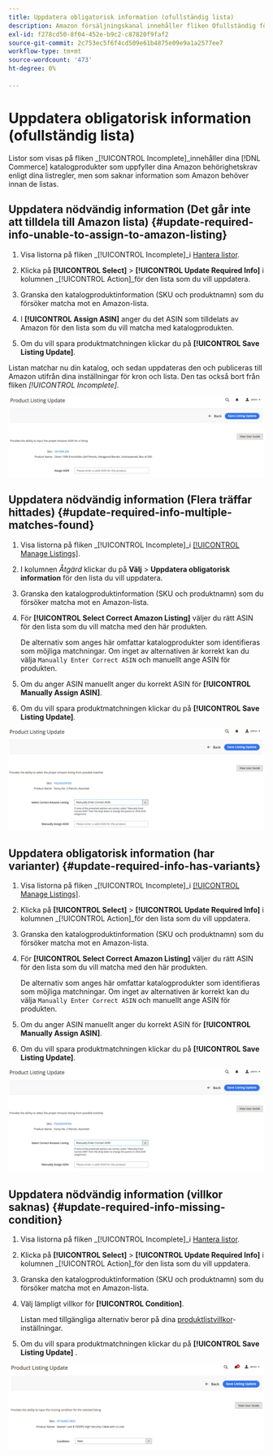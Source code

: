```yaml
---
title: Uppdatera obligatorisk information (ofullständig lista)
description: Amazon försäljningskanal innehåller fliken Ofullständig för att övervaka Commerce Catalog-produkter som saknar information som krävs av Amazon.
exl-id: f278cd50-8f04-452e-b9c2-c87820f9faf2
source-git-commit: 2c753ec5f6f4cd509e61b4875e09e9a1a2577ee7
workflow-type: tm+mt
source-wordcount: '473'
ht-degree: 0%

---
```


# Uppdatera obligatorisk information (ofullständig lista)

Listor som visas på fliken _[!UICONTROL Incomplete]_innehåller dina [!DNL Commerce] katalogprodukter som uppfyller dina Amazon behörighetskrav enligt dina listregler, men som saknar information som Amazon behöver innan de listas.

## Uppdatera nödvändig information (Det går inte att tilldela till Amazon lista) {#update-required-info-unable-to-assign-to-amazon-listing}

1. Visa listorna på fliken _[!UICONTROL Incomplete]_i [Hantera listor](./managing-product-listings.md).

1. Klicka på **[!UICONTROL Select]** > **[!UICONTROL Update Required Info]** i kolumnen _[!UICONTROL Action]_för den lista som du vill uppdatera.

1. Granska den katalogproduktinformation (SKU och produktnamn) som du försöker matcha mot en Amazon-lista.

1. I **[!UICONTROL Assign ASIN]** anger du det ASIN som tilldelats av Amazon för den lista som du vill matcha med katalogprodukten.

1. Om du vill spara produktmatchningen klickar du på **[!UICONTROL Save Listing Update]**.

Listan matchar nu din katalog, och sedan uppdateras den och publiceras till Amazon utifrån dina inställningar för kron och lista. Den tas också bort från fliken _[!UICONTROL Incomplete]_.

![Tilldela ASIN manuellt utan matchning](assets/amazon-listing-update-assign-asin.png)

## Uppdatera nödvändig information (Flera träffar hittades) {#update-required-info-multiple-matches-found}

1. Visa listorna på fliken _[!UICONTROL Incomplete]_i [[!UICONTROL Manage Listings]](./managing-product-listings.md).

1. I kolumnen _Åtgärd_ klickar du på **Välj** > **Uppdatera obligatorisk information** för den lista du vill uppdatera.

1. Granska den katalogproduktinformation (SKU och produktnamn) som du försöker matcha mot en Amazon-lista.

1. För **[!UICONTROL Select Correct Amazon Listing]** väljer du rätt ASIN för den lista som du vill matcha med den här produkten.

   De alternativ som anges här omfattar katalogprodukter som identifieras som möjliga matchningar. Om inget av alternativen är korrekt kan du välja `Manually Enter Correct ASIN` och manuellt ange ASIN för produkten.

1. Om du anger ASIN manuellt anger du korrekt ASIN för **[!UICONTROL Manually Assign ASIN]**.

1. Om du vill spara produktmatchningen klickar du på **[!UICONTROL Save Listing Update]**.

![Välj ASIN manuellt från flera möjliga matchningar](assets/amazon-listing-update-multiple-matches.png)

## Uppdatera obligatorisk information (har varianter) {#update-required-info-has-variants}

1. Visa listorna på fliken _[!UICONTROL Incomplete]_i [[!UICONTROL Manage Listings]](./managing-product-listings.md).

1. Klicka på **[!UICONTROL Select]** > **[!UICONTROL Update Required Info]** i kolumnen _[!UICONTROL Action]_för den lista som du vill uppdatera.

1. Granska den katalogproduktinformation (SKU och produktnamn) som du försöker matcha mot en Amazon-lista.

1. För **[!UICONTROL Select Correct Amazon Listing]** väljer du rätt ASIN för den lista som du vill matcha med den här produkten.

   De alternativ som anges här omfattar katalogprodukter som identifieras som möjliga matchningar. Om inget av alternativen är korrekt kan du välja `Manually Enter Correct ASIN` och manuellt ange ASIN för produkten.

1. Om du anger ASIN manuellt anger du korrekt ASIN för **[!UICONTROL Manually Assign ASIN]**.

1. Om du vill spara produktmatchningen klickar du på **[!UICONTROL Save Listing Update]**.

![Välj ASIN manuellt från möjliga variantmatchningar](assets/amazon-listing-update-multiple-matches.png)

## Uppdatera nödvändig information (villkor saknas) {#update-required-info-missing-condition}

1. Visa listorna på fliken _[!UICONTROL Incomplete]_i [Hantera listor](./managing-product-listings.md).

1. Klicka på **[!UICONTROL Select]** > **[!UICONTROL Update Required Info]** i kolumnen _[!UICONTROL Action]_för den lista som du vill uppdatera.

1. Granska den katalogproduktinformation (SKU och produktnamn) som du försöker matcha mot en Amazon-lista.

1. Välj lämpligt villkor för **[!UICONTROL Condition]**.

   Listan med tillgängliga alternativ beror på dina [produktlistvillkor](./product-listing-condition.md)-inställningar.

1. Om du vill spara produktmatchningen klickar du på **[!UICONTROL Save Listing Update]** .

![Uppdatera saknat villkor manuellt](assets/amazon-update-listing-missing-condition.png)

